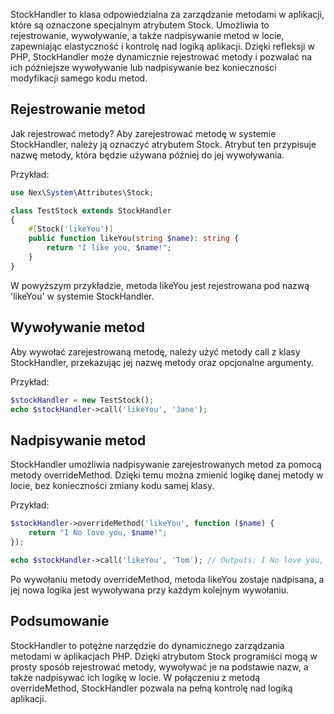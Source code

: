 StockHandler to klasa odpowiedzialna za zarządzanie metodami w aplikacji, które są oznaczone specjalnym atrybutem Stock. Umożliwia to rejestrowanie, wywoływanie, a także nadpisywanie metod w locie, zapewniając elastyczność i kontrolę nad logiką aplikacji. Dzięki refleksji w PHP, StockHandler może dynamicznie rejestrować metody i pozwalać na ich późniejsze wywoływanie lub nadpisywanie bez konieczności modyfikacji samego kodu metod.

## Rejestrowanie metod
Jak rejestrować metody?
Aby zarejestrować metodę w systemie StockHandler, należy ją oznaczyć atrybutem Stock. Atrybut ten przypisuje nazwę metody, która będzie używana później do jej wywoływania.

Przykład:
```php
use Nex\System\Attributes\Stock;

class TestStock extends StockHandler
{
    #[Stock('likeYou')]
    public function likeYou(string $name): string {
        return "I like you, $name!";
    }
}
```
W powyższym przykładzie, metoda likeYou jest rejestrowana pod nazwą 'likeYou' w systemie StockHandler.

## Wywoływanie metod
Aby wywołać zarejestrowaną metodę, należy użyć metody call z klasy StockHandler, przekazując jej nazwę metody oraz opcjonalne argumenty.

Przykład:
```php
$stockHandler = new TestStock();
echo $stockHandler->call('likeYou', 'Jane');
```

## Nadpisywanie metod
StockHandler umożliwia nadpisywanie zarejestrowanych metod za pomocą metody overrideMethod. Dzięki temu można zmienić logikę danej metody w locie, bez konieczności zmiany kodu samej klasy.

Przykład:
```php
$stockHandler->overrideMethod('likeYou', function ($name) {
    return "I No love you, $name!";
});

echo $stockHandler->call('likeYou', 'Tom'); // Outputs: I No love you, Tom!
```

Po wywołaniu metody overrideMethod, metoda likeYou zostaje nadpisana, a jej nowa logika jest wywoływana przy każdym kolejnym wywołaniu.

## Podsumowanie
StockHandler to potężne narzędzie do dynamicznego zarządzania metodami w aplikacjach PHP. Dzięki atrybutom Stock programiści mogą w prosty sposób rejestrować metody, wywoływać je na podstawie nazw, a także nadpisywać ich logikę w locie. W połączeniu z metodą overrideMethod, StockHandler pozwala na pełną kontrolę nad logiką aplikacji.